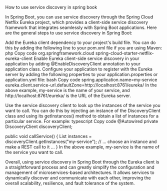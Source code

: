 How to use service discovery in spring book

In Spring Boot, you can use service discovery through the Spring Cloud Netflix Eureka project, which provides a client-side service discovery framework that integrates seamlessly with Spring Boot applications. Here are the general steps to use service discovery in Spring Boot:

Add the Eureka client dependency to your project's build file. You can do this by adding the following line to your pom.xml file if you are using Maven:
php
Copy code
<dependency>
    <groupId>org.springframework.cloud</groupId>
    <artifactId>spring-cloud-starter-netflix-eureka-client</artifactId>
</dependency>
Enable Eureka client-side service discovery in your application by adding @EnableDiscoveryClient annotation to your application class.
Configure your application to register with the Eureka server by adding the following properties to your application.properties or application.yml file:
bash
Copy code
spring.application.name=my-service
eureka.client.service-url.defaultZone=http://localhost:8761/eureka/
In the above example, my-service is the name of your service, and http://localhost:8761/eureka/ is the URL of the Eureka server.

Use the service discovery client to look up the instances of the service you want to call. You can do this by injecting an instance of the DiscoveryClient class and using its getInstances() method to obtain a list of instances for a particular service. For example:
typescript
Copy code
@Autowired
private DiscoveryClient discoveryClient;

public void callService() {
    List<ServiceInstance> instances = discoveryClient.getInstances("my-service");
    // ... choose an instance and make a REST call to it ...
}
In the above example, my-service is the name of the service you want to call.

Overall, using service discovery in Spring Boot through the Eureka client is a straightforward process and can greatly simplify the configuration and management of microservices-based architectures. It allows services to dynamically discover and communicate with each other, improving the overall scalability, resilience, and fault tolerance of the system.
